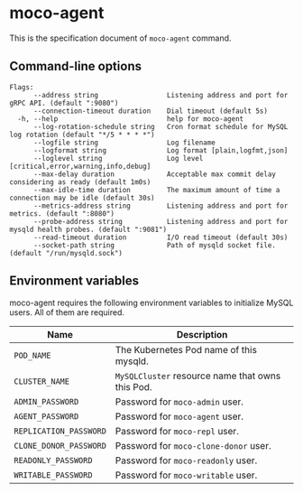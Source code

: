 # moco-agent

This is the specification document of `moco-agent` command.

## Command-line options

```
Flags:
      --address string                 Listening address and port for gRPC API. (default ":9080")
      --connection-timeout duration    Dial timeout (default 5s)
  -h, --help                           help for moco-agent
      --log-rotation-schedule string   Cron format schedule for MySQL log rotation (default "*/5 * * * *")
      --logfile string                 Log filename
      --logformat string               Log format [plain,logfmt,json]
      --loglevel string                Log level [critical,error,warning,info,debug]
      --max-delay duration             Acceptable max commit delay considering as ready (default 1m0s)
      --max-idle-time duration         The maximum amount of time a connection may be idle (default 30s)
      --metrics-address string         Listening address and port for metrics. (default ":8080")
      --probe-address string           Listening address and port for mysqld health probes. (default ":9081")
      --read-timeout duration          I/O read timeout (default 30s)
      --socket-path string             Path of mysqld socket file. (default "/run/mysqld.sock")
```

## Environment variables

moco-agent requires the following environment variables to initialize MySQL users.
All of them are required.

| Name                   | Description                                      |
| ---------------------- | ------------------------------------------------ |
| `POD_NAME`             | The Kubernetes Pod name of this mysqld.          |
| `CLUSTER_NAME`         | `MySQLCluster` resource name that owns this Pod. |
| `ADMIN_PASSWORD`       | Password for `moco-admin` user.                  |
| `AGENT_PASSWORD`       | Password for `moco-agent` user.                  |
| `REPLICATION_PASSWORD` | Password for `moco-repl` user.                   |
| `CLONE_DONOR_PASSWORD` | Password for `moco-clone-donor` user.            |
| `READONLY_PASSWORD`    | Password for `moco-readonly` user.               |
| `WRITABLE_PASSWORD`    | Password for `moco-writable` user.               |
